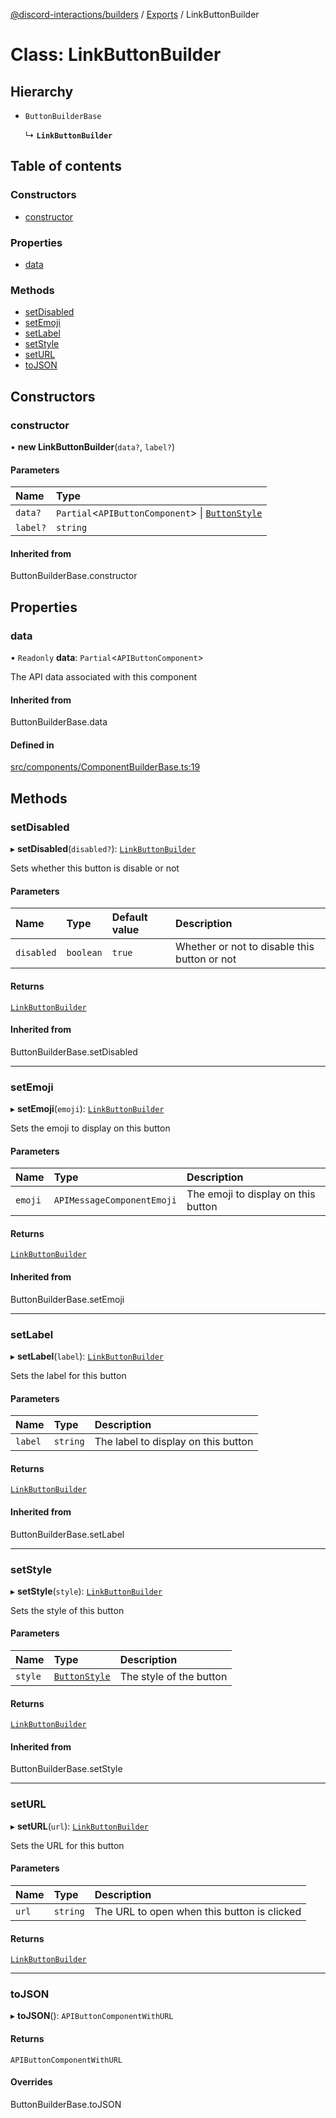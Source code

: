 [@discord-interactions/builders](../README.md) / [Exports](../modules.md) / LinkButtonBuilder

# Class: LinkButtonBuilder

## Hierarchy

- `ButtonBuilderBase`

  ↳ **`LinkButtonBuilder`**

## Table of contents

### Constructors

- [constructor](LinkButtonBuilder.md#constructor)

### Properties

- [data](LinkButtonBuilder.md#data)

### Methods

- [setDisabled](LinkButtonBuilder.md#setdisabled)
- [setEmoji](LinkButtonBuilder.md#setemoji)
- [setLabel](LinkButtonBuilder.md#setlabel)
- [setStyle](LinkButtonBuilder.md#setstyle)
- [setURL](LinkButtonBuilder.md#seturl)
- [toJSON](LinkButtonBuilder.md#tojson)

## Constructors

### constructor

• **new LinkButtonBuilder**(`data?`, `label?`)

#### Parameters

| Name | Type |
| :------ | :------ |
| `data?` | `Partial`<`APIButtonComponent`\> \| [`ButtonStyle`](../enums/ButtonStyle.md) |
| `label?` | `string` |

#### Inherited from

ButtonBuilderBase.constructor

## Properties

### data

• `Readonly` **data**: `Partial`<`APIButtonComponent`\>

The API data associated with this component

#### Inherited from

ButtonBuilderBase.data

#### Defined in

[src/components/ComponentBuilderBase.ts:19](https://github.com/ssMMiles/discord-interactions/blob/aef28b7/packages/builders/src/components/ComponentBuilderBase.ts#L19)

## Methods

### setDisabled

▸ **setDisabled**(`disabled?`): [`LinkButtonBuilder`](LinkButtonBuilder.md)

Sets whether this button is disable or not

#### Parameters

| Name | Type | Default value | Description |
| :------ | :------ | :------ | :------ |
| `disabled` | `boolean` | `true` | Whether or not to disable this button or not |

#### Returns

[`LinkButtonBuilder`](LinkButtonBuilder.md)

#### Inherited from

ButtonBuilderBase.setDisabled

___

### setEmoji

▸ **setEmoji**(`emoji`): [`LinkButtonBuilder`](LinkButtonBuilder.md)

Sets the emoji to display on this button

#### Parameters

| Name | Type | Description |
| :------ | :------ | :------ |
| `emoji` | `APIMessageComponentEmoji` | The emoji to display on this button |

#### Returns

[`LinkButtonBuilder`](LinkButtonBuilder.md)

#### Inherited from

ButtonBuilderBase.setEmoji

___

### setLabel

▸ **setLabel**(`label`): [`LinkButtonBuilder`](LinkButtonBuilder.md)

Sets the label for this button

#### Parameters

| Name | Type | Description |
| :------ | :------ | :------ |
| `label` | `string` | The label to display on this button |

#### Returns

[`LinkButtonBuilder`](LinkButtonBuilder.md)

#### Inherited from

ButtonBuilderBase.setLabel

___

### setStyle

▸ **setStyle**(`style`): [`LinkButtonBuilder`](LinkButtonBuilder.md)

Sets the style of this button

#### Parameters

| Name | Type | Description |
| :------ | :------ | :------ |
| `style` | [`ButtonStyle`](../enums/ButtonStyle.md) | The style of the button |

#### Returns

[`LinkButtonBuilder`](LinkButtonBuilder.md)

#### Inherited from

ButtonBuilderBase.setStyle

___

### setURL

▸ **setURL**(`url`): [`LinkButtonBuilder`](LinkButtonBuilder.md)

Sets the URL for this button

#### Parameters

| Name | Type | Description |
| :------ | :------ | :------ |
| `url` | `string` | The URL to open when this button is clicked |

#### Returns

[`LinkButtonBuilder`](LinkButtonBuilder.md)

___

### toJSON

▸ **toJSON**(): `APIButtonComponentWithURL`

#### Returns

`APIButtonComponentWithURL`

#### Overrides

ButtonBuilderBase.toJSON
